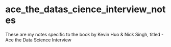 # ace_the_datas_cience_interview_notes
These are my notes specific to the book by Kevin Huo &amp; Nick Singh, titled - Ace the Data Science Interview
